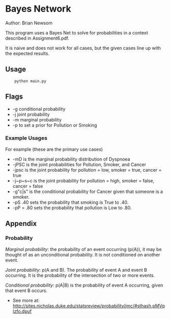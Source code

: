 # Bayes Network
Author: Brian Newsom

This program uses a Bayes Net to solve for probabilities in a context described in Assignment6.pdf.

It is naive and does not work for all cases, but the given cases line up with the expected results.

## Usage
```
	python main.py
```
## Flags
* -g conditional probability
* -j joint probability
* -m marginal probability
* -p to set a prior for Pollution or Smoking

### Example Usages
For example (these are the primary use cases)
* -mD is the marginal probability distribution of Dyspnoea
* -jPSC is the joint probabilities for Pollution, Smoker, and Cancer
* -jpsc is the joint probability for pollution = low, smoker = true, cancer = true
* -j~p~s~c is the joint probability for pollution = high, smoker = false, cancer = false
* -g"c|s" is the conditional probability for Cancer given that someone is a smoker.
* -pS .40 sets the probability that smoking is True to .40.
* -pP = .80 sets the probability that pollution is Low to .80.

## Appendix

### Probability 

*Marginal probability*: the probability of an event occurring (p(A)), it may be thought of as an unconditional probability.  It is not conditioned on another event.

*Joint probability*:  p(A and B).  The probability of event A and event B occurring.  It is the probability of the intersection of two or more events.

*Conditional probability*:  p(A|B) is the probability of event A occurring, given that event B occurs. 

- See more at: http://sites.nicholas.duke.edu/statsreview/probability/jmc/#sthash.pMVqlzfo.dpuf